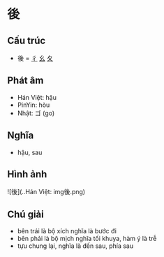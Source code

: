 # 後

## Cấu trúc
* 後 = [彳](彳.md) [幺](幺.md) [夂](夂.md)

## Phát âm

* Hán Việt: hậu
* PinYin: hòu
* Nhật: ゴ (go)

## Nghĩa

* hậu, sau

## Hình ảnh
![後](..Hán Việt: img後.png)

## Chú giải
* bên trái là bộ xích nghĩa là bước đi
* bên phải là bộ mịch nghĩa tối khuya, hàm ý là trễ
* tựu chung lại, nghĩa là đến sau, phía sau

<script>window.HANZI_FIELD='後';</script>